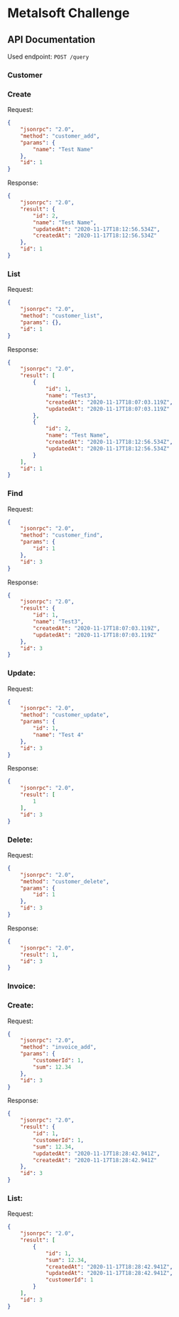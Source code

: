 # Metalsoft Challenge

## API Documentation
Used endpoint: `POST /query`
### Customer

### Create
Request:
```json
{
    "jsonrpc": "2.0",
    "method": "customer_add",
    "params": {
        "name": "Test Name"
    },
    "id": 1
}
```
Response:
```json
{
    "jsonrpc": "2.0",
    "result": {
        "id": 2,
        "name": "Test Name",
        "updatedAt": "2020-11-17T18:12:56.534Z",
        "createdAt": "2020-11-17T18:12:56.534Z"
    },
    "id": 1
}
```

### List
Request:
```json
{
    "jsonrpc": "2.0",
    "method": "customer_list",
    "params": {},
    "id": 1
}
```
Response:
```json
{
    "jsonrpc": "2.0",
    "result": [
        {
            "id": 1,
            "name": "Test3",
            "createdAt": "2020-11-17T18:07:03.119Z",
            "updatedAt": "2020-11-17T18:07:03.119Z"
        },
        {
            "id": 2,
            "name": "Test Name",
            "createdAt": "2020-11-17T18:12:56.534Z",
            "updatedAt": "2020-11-17T18:12:56.534Z"
        }
    ],
    "id": 1
}
```

### Find
Request:
```json
{
    "jsonrpc": "2.0",
    "method": "customer_find",
    "params": {
        "id": 1
    },
    "id": 3
}
```
Response:
```json
{
    "jsonrpc": "2.0",
    "result": {
        "id": 1,
        "name": "Test3",
        "createdAt": "2020-11-17T18:07:03.119Z",
        "updatedAt": "2020-11-17T18:07:03.119Z"
    },
    "id": 3
}
```

### Update:
Request:
```json
{
    "jsonrpc": "2.0",
    "method": "customer_update",
    "params": {
        "id": 1,
        "name": "Test 4"
    },
    "id": 3
}
```
Response:
```json
{
    "jsonrpc": "2.0",
    "result": [
        1
    ],
    "id": 3
}
```

### Delete:
Request:
```json
{
    "jsonrpc": "2.0",
    "method": "customer_delete",
    "params": {
        "id": 1
    },
    "id": 3
}
```
Response:
```json
{
    "jsonrpc": "2.0",
    "result": 1,
    "id": 3
}
```

### Invoice:
### Create: 
Request:
```json
{
    "jsonrpc": "2.0",
    "method": "invoice_add",
    "params": {
        "customerId": 1,
        "sum": 12.34
    },
    "id": 3
}
```
Response:
```json
{
    "jsonrpc": "2.0",
    "result": {
        "id": 1,
        "customerId": 1,
        "sum": 12.34,
        "updatedAt": "2020-11-17T18:28:42.941Z",
        "createdAt": "2020-11-17T18:28:42.941Z"
    },
    "id": 3
}
```
### List:
Request:
```json
{
    "jsonrpc": "2.0",
    "result": [
        {
            "id": 1,
            "sum": 12.34,
            "createdAt": "2020-11-17T18:28:42.941Z",
            "updatedAt": "2020-11-17T18:28:42.941Z",
            "customerId": 1
        }
    ],
    "id": 3
}
```